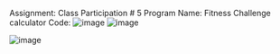 Assignment: Class Participation # 5
Program Name: Fitness Challenge calculator
Code:
![image](https://user-images.githubusercontent.com/89434892/185199772-47204c4c-89ca-44f4-958b-aeb0ed3af0c5.png)
![image](https://user-images.githubusercontent.com/89434892/185199785-f6dc484c-30a7-43c9-acea-47b4b57ab178.png)

![image](https://user-images.githubusercontent.com/89434892/185199861-47584daf-b2f6-4780-8aa3-994ca3e30c69.png)


